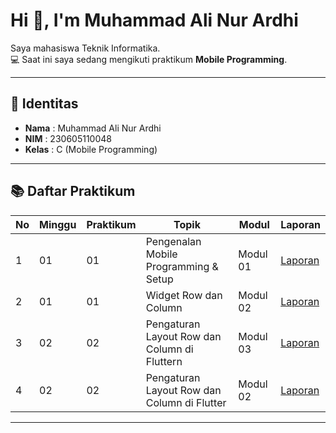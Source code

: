 # Hi 👋, I'm Muhammad Ali Nur Ardhi  

Saya mahasiswa Teknik Informatika.  
💻 Saat ini saya sedang mengikuti praktikum **Mobile Programming**.  

---

## 📌 Identitas
- **Nama**  : Muhammad Ali Nur Ardhi  
- **NIM**   : 230605110048  
- **Kelas** : C (Mobile Programming)  

---

## 📚 Daftar Praktikum
| No | Minggu | Praktikum | Topik                                     | Modul   | Laporan |
|----|--------|-----------|-------------------------------------------|---------|---------|
| 1  | 01     | 01        | Pengenalan Mobile Programming & Setup     | Modul 01| [Laporan](https://drive.google.com/file/d/1lJrSwbEdukwpYgl0bCJk82V0Grbn7o0n/view?usp=sharing)|
| 2  | 01     | 01        | Widget Row dan Column                     | Modul 02|[Laporan](https://drive.google.com/file/d/1Y9SNz-t-WxqgW1b-QzW8L8FHBLWwbG4z/view?usp=sharing)|
| 3  | 02     | 02        | Pengaturan Layout Row dan Column di Fluttern                     | Modul 03|[Laporan](https://drive.google.com/file/d/1Y9SNz-t-WxqgW1b-QzW8L8FHBLWwbG4z/view?usp=sharing)|
| 4  | 02     | 02        |    Pengaturan Layout Row dan Column di Flutter            | Modul 02|[Laporan](https://drive.google.com/file/d/1Y9SNz-t-WxqgW1b-QzW8L8FHBLWwbG4z/view?usp=sharing)|
---

